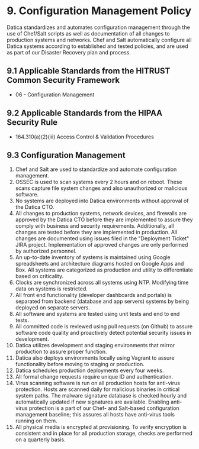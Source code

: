# 9. Configuration Management Policy

Datica standardizes and automates configuration management through the use of Chef/Salt scripts as well as documentation of all changes to production systems and networks. Chef and Salt automatically configure all Datica systems according to established and tested policies, and are used as part of our Disaster Recovery plan and process.

## 9.1 Applicable Standards from the HITRUST Common Security Framework

* 06 - Configuration Management

## 9.2 Applicable Standards from the HIPAA Security Rule

* 164.310(a)(2)(iii) Access Control & Validation Procedures

## 9.3 Configuration Management

1. Chef and Salt are used to standardize and automate configuration management.
2. OSSEC is used to scan systems every 2 hours and on reboot. These scans capture file system changes and also unauthorized or malicious software.
3. No systems are deployed into Datica environments without approval of the Datica CTO.
4. All changes to production systems, network devices, and firewalls are approved by the Datica CTO before they are implemented to assure they comply with business and security requirements. Additionally, all changes are tested before they are implemented in production. All changes are documented using issues filed in the "Deployment Ticket" JIRA project. Implementation of approved changes are only performed by authorized personnel.
5. An up-to-date inventory of systems is maintained using Google spreadsheets and architecture diagrams hosted on Google Apps and Box. All systems are categorized as production and utility to differentiate based on criticality.
6. Clocks are synchronized across all systems using NTP. Modifying time data on systems is restricted.
7. All front end functionality (developer dashboards and portals) is separated from backend (database and app servers) systems by being deployed on separate servers.
8. All software and systems are tested using unit tests and end to end tests.
9. All committed code is reviewed using pull requests (on Github) to assure software code quality and proactively detect potential security issues in development.
10. Datica utilizes development and staging environments that mirror production to assure proper function.
11. Datica also deploys environments locally using Vagrant to assure functionality before moving to staging or production.
12. Datica schedules production deployments every four weeks.
13. All formal change requests require unique ID and authentication.
14. Virus scanning software is run on all production hosts for anti-virus protection. Hosts are scanned daily for malicious binaries in critical system paths. The malware signature database is checked hourly and automatically updated if new signatures are available. Enabling anti-virus protection is a part of our Chef- and Salt-based configuration management baseline; this assures all hosts have anti-virus tools running on them.
15. All physical media is encrypted at provisioning. To verify encryption is consistent and in place for all production storage, checks are performed on a quarterly basis.

